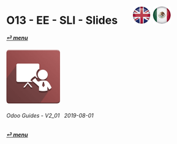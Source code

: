 # O13 - EE - SLI - Slides &nbsp;&nbsp;&nbsp;&nbsp; [![en-uk](/doc/img/en-uk_flag_button_small.png)](/en-uk/o13/ee/sli/en-uk-o13-ee-sli-slides-guides.md) [ ![es-mx](/doc/img/es-mx_flag_button_small.png)](/es-mx/o13/ee/sli/es-mx-o13-ee-sli-slides-guides.md)
#### [_&#x23CE; menu_](/en-uk/o13/ee/en-uk-o13-ee-guides-menu.md "Back to EE menu")  
### ![sli](/doc/img/website_slides.png)
	
###### Odoo Guides - V2_01 &nbsp; 2019-08-01  
**[_&#x23CE; menu_](/en-uk/o13/ee/en-uk-o13-ee-guides-menu.md)**  
